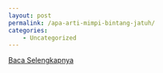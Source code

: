 ```yaml
---
layout: post
permalink: /apa-arti-mimpi-bintang-jatuh/
categories:
    - Uncategorized
---
```


[Baca Selengkapnya](/06)